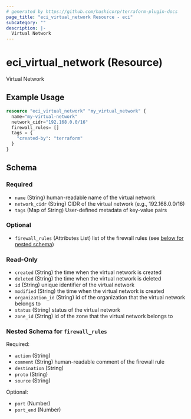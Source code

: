 ```yaml
---
# generated by https://github.com/hashicorp/terraform-plugin-docs
page_title: "eci_virtual_network Resource - eci"
subcategory: ""
description: |-
  Virtual Network
---
```


# eci_virtual_network (Resource)

Virtual Network

## Example Usage

```terraform
resource "eci_virtual_network" "my_virtual_network" {
  name="my-virtual-network"
  network_cidr="192.168.0.0/16"
  firewall_rules= []
  tags = {
    "created-by": "terraform"
  }
}
```

<!-- schema generated by tfplugindocs -->
## Schema

### Required

- `name` (String) human-readable name of the virtual network
- `network_cidr` (String) CIDR of the virtual network (e.g., 192.168.0.0/16)
- `tags` (Map of String) User-defined metadata of key-value pairs

### Optional

- `firewall_rules` (Attributes List) list of the firewall rules (see [below for nested schema](#nestedatt--firewall_rules))

### Read-Only

- `created` (String) the time when the virtual network is created
- `deleted` (String) the time when the virtual network is deleted
- `id` (String) unique identifier of the virtual network
- `modified` (String) the time when the virtual network is created
- `organization_id` (String) id of the organization that the virtual network belongs to
- `status` (String) status of the virtual network
- `zone_id` (String) id of the zone that the virtual network belongs to

<a id="nestedatt--firewall_rules"></a>
### Nested Schema for `firewall_rules`

Required:

- `action` (String)
- `comment` (String) human-readable comment of the firewall rule
- `destination` (String)
- `proto` (String)
- `source` (String)

Optional:

- `port` (Number)
- `port_end` (Number)
